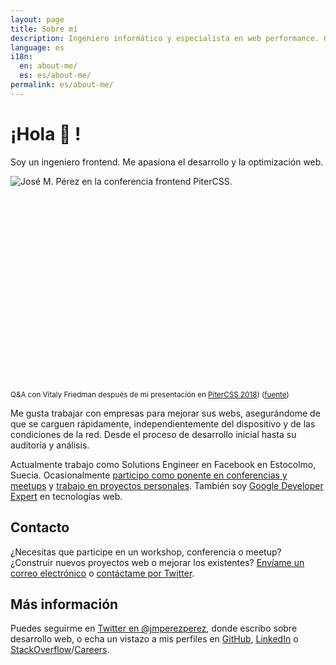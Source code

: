 ```yaml
---
layout: page
title: Sobre mí
description: Ingeniero informático y especialista en web performance. Google Developer Expert. Trabajo en Facebook en Estocolmo, Suecia.
language: es
i18n:
  en: about-me/
  es: es/about-me/
permalink: es/about-me/
---
```


# ¡Hola 👋 !

Soy un ingeniero frontend. Me apasiona el desarrollo y la optimización web.

<div style="position:relative;padding-bottom:66.5%;margin-bottom:0.5rem">
<img
    style="max-width:100%; border: 0;position:absolute;top:0;left:0"
    sizes="(max-width: 768px) 100vw, 684px"
    srcset="https://res.cloudinary.com/jmperez/image/upload/w_auto:100:400,f_auto/v1529411366/jose-perez-pitercss_fa1qly.jpg 400w, https://res.cloudinary.com/jmperez/image/upload/w_auto:100:800,f_auto/v1529411366/jose-perez-pitercss_fa1qly.jpg 800w, https://res.cloudinary.com/jmperez/image/upload/w_auto:100:1200,f_auto/v1529411366/jose-perez-pitercss_fa1qly.jpg 1200w, https://res.cloudinary.com/jmperez/image/upload/w_auto:100:1400,f_auto/v1529411366/jose-perez-pitercss_fa1qly.jpg 1400w"
    src="https://res.cloudinary.com/jmperez/image/upload/w_auto:100:684,f_auto/v1529411366/jose-perez-pitercss_fa1qly.jpg"
    alt="José M. Pérez en la conferencia frontend PiterCSS." />
</div>
<small class="caption">Q&amp;A con Vitaly Friedman después de mi presentación en <a href="https://pitercss.com/">PiterCSS 2018</a>) (<a href="https://www.instagram.com/p/Bj0RVZGAvtw/">fuente</a>)</small>

Me gusta trabajar con empresas para mejorar sus webs, asegurándome de que se carguen rápidamente, independientemente del dispositivo y de las condiciones de la red. Desde el proceso de desarrollo inicial hasta su auditoría y análisis.

Actualmente trabajo como Solutions Engineer en Facebook en Estocolmo, Suecia. Ocasionalmente [participo como ponente en conferencias y meetups](/talks/) y [trabajo en proyectos personales](/projects/). También soy [Google Developer Expert](https://developers.google.com/experts/people/jose-manuel-perez-perez) en tecnologías web.

## Contacto

¿Necesitas que participe en un workshop, conferencia o meetup? ¿Construir nuevos proyectos web o mejorar los existentes? <a href="mailto:jmperez1985@gmail.com">Envíame un correo electrónico</a> o [contáctame por Twitter](https://twitter.com/jmperezperez).

## Más información

Puedes seguirme en [Twitter en @jmperezperez](https://twitter.com/jmperezperez), donde escribo sobre desarrollo web, o echa un vistazo a mis perfiles en [GitHub](https://github.com/JMPerez/), [LinkedIn](https://www.linkedin.com/in/jmperezperez) o [StackOverflow](http://stackoverflow.com/users/540274/jmperez)/[Careers](https://careers.stackoverflow.com/jmperez).
